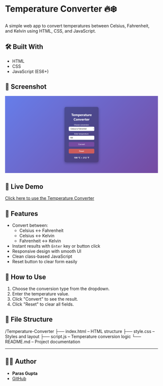 # Temperature Converter 🔥❄️

A simple web app to convert temperatures between Celsius, Fahrenheit, and Kelvin using HTML, CSS, and JavaScript.

## 🛠️ Built With

- HTML
- CSS
- JavaScript (ES6+)

## 📸 Screenshot

![Temperature Converter](Screenshot.png)

## 🔗 Live Demo

[Click here to use the Temperature Converter](https://parasgupta1199.github.io/Temperature-Converter/)

## 🚀 Features

- Convert between:
  - Celsius ↔ Fahrenheit
  - Celsius ↔ Kelvin
  - Fahrenheit ↔ Kelvin
- Instant results with `Enter` key or button click
- Responsive design with smooth UI
- Clean class-based JavaScript
- Reset button to clear form easily

## 🧪 How to Use

1. Choose the conversion type from the dropdown.
2. Enter the temperature value.
3. Click "Convert" to see the result.
4. Click "Reset" to clear all fields.

## 📁 File Structure

/Temperature-Converter
├── index.html – HTML structure
├── style.css – Styles and layout
├── script.js – Temperature conversion logic
└── README.md – Project documentation

---

## 🙋‍♂️ Author

- **Paras Gupta**
- [GitHub](https://github.com/ParasGupta1199)


